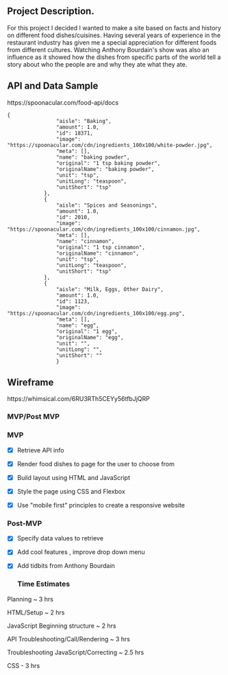 
<h2> Project Description. </h2>

For this project I decided I wanted to make a site based on facts and history on different food dishes/cuisines. Having several years of experience in the restaurant industry has given me a special appreciation for different foods from different cultures. Watching Anthony Bourdain's show was also an influence as it showed how the dishes from specific parts of the world tell a story about who the people are and why they ate what they ate. 

<h2>API and Data Sample</h2>
https://spoonacular.com/food-api/docs

```
{
                "aisle": "Baking",
                "amount": 1.0,
                "id": 18371,
                "image": "https://spoonacular.com/cdn/ingredients_100x100/white-powder.jpg",
                "meta": [],
                "name": "baking powder",
                "original": "1 tsp baking powder",
                "originalName": "baking powder",
                "unit": "tsp",
                "unitLong": "teaspoon",
                "unitShort": "tsp"
            },
            {
                "aisle": "Spices and Seasonings",
                "amount": 1.0,
                "id": 2010,
                "image": "https://spoonacular.com/cdn/ingredients_100x100/cinnamon.jpg",
                "meta": [],
                "name": "cinnamon",
                "original": "1 tsp cinnamon",
                "originalName": "cinnamon",
                "unit": "tsp",
                "unitLong": "teaspoon",
                "unitShort": "tsp"
            },
            {
                "aisle": "Milk, Eggs, Other Dairy",
                "amount": 1.0,
                "id": 1123,
                "image": "https://spoonacular.com/cdn/ingredients_100x100/egg.png",
                "meta": [],
                "name": "egg",
                "original": "1 egg",
                "originalName": "egg",
                "unit": "",
                "unitLong": "",
                "unitShort": ""
                }
```                
<h2>Wireframe</h2>
https://whimsical.com/6RU3RTh5CEYy56tfbJjQRP

### MVP/Post MVP

### MVP 

- [x] Retrieve API info

- [x] Render food dishes to page for the user to choose from
- [x] Build layout using HTML and JavaScript
- [x] Style the page using CSS and Flexbox
- [x] Use "mobile first" principles to create a responsive website

### Post-MVP
- [x] Specify data values to retrieve
- [x] Add cool features , improve drop down menu
- [x] Add tidbits from Anthony Bourdain
 

  ### Time Estimates
 
 Planning ~ 3 hrs
 
 HTML/Setup ~ 2 hrs
 
 JavaScript Beginning structure ~ 2 hrs
 
 API Troubleshooting/Call/Rendering ~ 3 hrs
 
 Troubleshooting JavaScript/Correcting ~ 2.5 hrs
 
 CSS - 3 hrs
 

